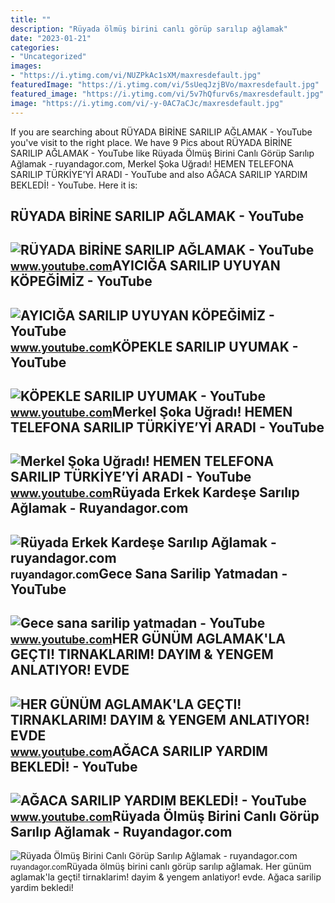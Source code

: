 ```yaml
---
title: ""
description: "Rüyada ölmüş birini canlı görüp sarılıp ağlamak"
date: "2023-01-21"
categories:
- "Uncategorized"
images:
- "https://i.ytimg.com/vi/NUZPkAc1sXM/maxresdefault.jpg"
featuredImage: "https://i.ytimg.com/vi/5sUeqJzjBVo/maxresdefault.jpg"
featured_image: "https://i.ytimg.com/vi/5v7hQfurv6s/maxresdefault.jpg"
image: "https://i.ytimg.com/vi/-y-0AC7aCJc/maxresdefault.jpg"
---
```


If you are searching about RÜYADA BİRİNE SARILIP AĞLAMAK - YouTube you've visit to the right place. We have 9 Pics about RÜYADA BİRİNE SARILIP AĞLAMAK - YouTube like Rüyada Ölmüş Birini Canlı Görüp Sarılıp Ağlamak - ruyandagor.com, Merkel Şoka Uğradı! HEMEN TELEFONA SARILIP TÜRKİYE’Yİ ARADI - YouTube and also AĞACA SARILIP YARDIM BEKLEDİ! - YouTube. Here it is:

RÜYADA BİRİNE SARILIP AĞLAMAK - YouTube
---------------------------------------

 ![RÜYADA BİRİNE SARILIP AĞLAMAK - YouTube](https://i.ytimg.com/vi/x4xfsyGR5gE/maxresdefault.jpg?sqp=-oaymwEmCIAKENAF8quKqQMa8AEB-AH-CYAC0AWKAgwIABABGGUgZShlMA8=&rs=AOn4CLBdmQND3c6xLXIM2pST2OJ-h7JZMQ) <small>www.youtube.com</small>AYICIĞA SARILIP UYUYAN KÖPEĞİMİZ - YouTube
------------------------------------------

 ![AYICIĞA SARILIP UYUYAN KÖPEĞİMİZ - YouTube](https://i.ytimg.com/vi/NUZPkAc1sXM/maxresdefault.jpg) <small>www.youtube.com</small>KÖPEKLE SARILIP UYUMAK - YouTube
--------------------------------

 ![KÖPEKLE SARILIP UYUMAK - YouTube](https://i.ytimg.com/vi/5sUeqJzjBVo/maxresdefault.jpg) <small>www.youtube.com</small>Merkel Şoka Uğradı! HEMEN TELEFONA SARILIP TÜRKİYE’Yİ ARADI - YouTube
---------------------------------------------------------------------

 ![Merkel Şoka Uğradı! HEMEN TELEFONA SARILIP TÜRKİYE’Yİ ARADI - YouTube](https://i.ytimg.com/vi/5v7hQfurv6s/maxresdefault.jpg) <small>www.youtube.com</small>Rüyada Erkek Kardeşe Sarılıp Ağlamak - Ruyandagor.com
-----------------------------------------------------

 ![Rüyada Erkek Kardeşe Sarılıp Ağlamak - ruyandagor.com](https://images.ruyandagor.com/2017/04/erkek-kardese-sarilip-aglamak-1358.jpg) <small>ruyandagor.com</small>Gece Sana Sarilip Yatmadan - YouTube
------------------------------------

 ![Gece sana sarilip yatmadan - YouTube](https://i.ytimg.com/vi/tbGzUgWLkp4/maxresdefault.jpg) <small>www.youtube.com</small>HER GÜNÜM AGLAMAK'LA GEÇTI! TIRNAKLARIM! DAYIM &amp; YENGEM ANLATIYOR! EVDE
---------------------------------------------------------------------------

 ![HER GÜNÜM AGLAMAK'LA GEÇTI! TIRNAKLARIM! DAYIM & YENGEM ANLATIYOR! EVDE](https://i.ytimg.com/vi/DVQO-AzXYHc/maxresdefault.jpg) <small>www.youtube.com</small>AĞACA SARILIP YARDIM BEKLEDİ! - YouTube
---------------------------------------

 ![AĞACA SARILIP YARDIM BEKLEDİ! - YouTube](https://i.ytimg.com/vi/-y-0AC7aCJc/maxresdefault.jpg) <small>www.youtube.com</small>Rüyada Ölmüş Birini Canlı Görüp Sarılıp Ağlamak - Ruyandagor.com
----------------------------------------------------------------

 ![Rüyada Ölmüş Birini Canlı Görüp Sarılıp Ağlamak - ruyandagor.com](https://images.ruyandagor.com/2017/05/olmus-birini-canli-gorup-sarilip-aglamak-2101.jpg) <small>ruyandagor.com</small>Rüyada ölmüş birini canlı görüp sarılıp ağlamak. Her günüm aglamak'la geçti! tirnaklarim! dayim &amp; yengem anlatiyor! evde. Ağaca sarilip yardim bekledi̇!
